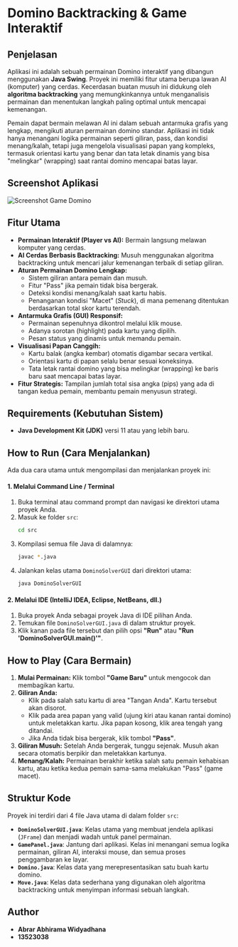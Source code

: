 # Domino Backtracking & Game Interaktif

## Penjelasan

Aplikasi ini adalah sebuah permainan Domino interaktif yang dibangun menggunakan **Java Swing**. Proyek ini memiliki fitur utama berupa lawan AI (komputer) yang cerdas. Kecerdasan buatan musuh ini didukung oleh **algoritma backtracking** yang memungkinkannya untuk menganalisis permainan dan menentukan langkah paling optimal untuk mencapai kemenangan.

Pemain dapat bermain melawan AI ini dalam sebuah antarmuka grafis yang lengkap, mengikuti aturan permainan domino standar. Aplikasi ini tidak hanya menangani logika permainan seperti giliran, pass, dan kondisi menang/kalah, tetapi juga mengelola visualisasi papan yang kompleks, termasuk orientasi kartu yang benar dan tata letak dinamis yang bisa "melingkar" (wrapping) saat rantai domino mencapai batas layar.

## Screenshot Aplikasi


![Screenshot Game Domino]([https://i.imgur.com/YwNymf8.png](https://github.com/Abrar-Abhirama/DominoWithBackTracking/blob/main/readmeImage.png))

## Fitur Utama

* **Permainan Interaktif (Player vs AI):** Bermain langsung melawan komputer yang cerdas.
* **AI Cerdas Berbasis Backtracking:** Musuh menggunakan algoritma backtracking untuk mencari jalur kemenangan terbaik di setiap giliran.
* **Aturan Permainan Domino Lengkap:**
    * Sistem giliran antara pemain dan musuh.
    * Fitur "Pass" jika pemain tidak bisa bergerak.
    * Deteksi kondisi menang/kalah saat kartu habis.
    * Penanganan kondisi "Macet" (*Stuck*), di mana pemenang ditentukan berdasarkan total skor kartu terendah.
* **Antarmuka Grafis (GUI) Responsif:**
    * Permainan sepenuhnya dikontrol melalui klik mouse.
    * Adanya sorotan (highlight) pada kartu yang dipilih.
    * Pesan status yang dinamis untuk memandu pemain.
* **Visualisasi Papan Canggih:**
    * Kartu balak (angka kembar) otomatis digambar secara vertikal.
    * Orientasi kartu di papan selalu benar sesuai koneksinya.
    * Tata letak rantai domino yang bisa melingkar (wrapping) ke baris baru saat mencapai batas layar.
* **Fitur Strategis:** Tampilan jumlah total sisa angka (pips) yang ada di tangan kedua pemain, membantu pemain menyusun strategi.

## Requirements (Kebutuhan Sistem)

* **Java Development Kit (JDK)** versi 11 atau yang lebih baru.

## How to Run (Cara Menjalankan)

Ada dua cara utama untuk mengompilasi dan menjalankan proyek ini:

#### 1. Melalui Command Line / Terminal

1.  Buka terminal atau command prompt dan navigasi ke direktori utama proyek Anda.
2.  Masuk ke folder `src`:
    ```bash
    cd src
    ```
3.  Kompilasi semua file Java di dalamnya:
    ```bash
    javac *.java
    ```
4.  Jalankan kelas utama `DominoSolverGUI` dari direktori utama:
    ```bash
    java DominoSolverGUI
    ```

#### 2. Melalui IDE (IntelliJ IDEA, Eclipse, NetBeans, dll.)

1.  Buka proyek Anda sebagai proyek Java di IDE pilihan Anda.
2.  Temukan file `DominoSolverGUI.java` di dalam struktur proyek.
3.  Klik kanan pada file tersebut dan pilih opsi **"Run"** atau **"Run 'DominoSolverGUI.main()'"**.

## How to Play (Cara Bermain)

1.  **Mulai Permainan:** Klik tombol **"Game Baru"** untuk mengocok dan membagikan kartu.
2.  **Giliran Anda:**
    * Klik pada salah satu kartu di area "Tangan Anda". Kartu tersebut akan disorot.
    * Klik pada area papan yang valid (ujung kiri atau kanan rantai domino) untuk meletakkan kartu. Jika papan kosong, klik area tengah yang ditandai.
    * Jika Anda tidak bisa bergerak, klik tombol **"Pass"**.
3.  **Giliran Musuh:** Setelah Anda bergerak, tunggu sejenak. Musuh akan secara otomatis berpikir dan meletakkan kartunya.
4.  **Menang/Kalah:** Permainan berakhir ketika salah satu pemain kehabisan kartu, atau ketika kedua pemain sama-sama melakukan "Pass" (game macet).

## Struktur Kode

Proyek ini terdiri dari 4 file Java utama di dalam folder `src`:

* **`DominoSolverGUI.java`**: Kelas utama yang membuat jendela aplikasi (`JFrame`) dan menjadi wadah untuk panel permainan.
* **`GamePanel.java`**: Jantung dari aplikasi. Kelas ini menangani semua logika permainan, giliran AI, interaksi mouse, dan semua proses penggambaran ke layar.
* **`Domino.java`**: Kelas data yang merepresentasikan satu buah kartu domino.
* **`Move.java`**: Kelas data sederhana yang digunakan oleh algoritma backtracking untuk menyimpan informasi sebuah langkah.

## Author

* **Abrar Abhirama Widyadhana**
* **13523038**
